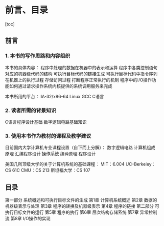 # 前言、目录



[toc]



## 前言

### 1. 本书的写作思路和内容组织

本书的具体内容：
	程序中处理的数据在机器中的表示和运算
	程序中各类控制语句对应的机器级代码的结构
	可执行目标代码的链接生成
	可执行目标代码中指令序列在机器上的执行过程
	存储访问过程
	打断程序正常执行的机制
	程序中的I/O操作功能如何通过请求操作系统内核提供的系统调用服务来完成

本书所用的平台：
	IA-32/x86-64
	Linux
	GCC
	C语言



### 2. 读者所需的背景知识

C语言程序设计基础
数字逻辑电路基础知识



### 3. 使用本书作为教材的课程及教学建议

目前国内大学计算机专业课程设置（自下而上分解）：
	数字逻辑电路
	计算机组成原理
	汇编程序设计
	操作系统
	编译原理
	程序设计

美国几所顶级大学的关于计算机系统的基础课程：
	MIT：6.004
	UC-Berkeley：CS 61C
	CMU：CS 213
	斯坦福大学：CS 107



## 目录

第一部分 系统概述和可执行目标文件的生成
	第1章 计算机系统概述
	第2章 数据的机器级表示与处理
	第3章 程序的转换及机器级表示
	第4章 程序的链接
第二部分 可执行目标文件的运行
	第5章 程序的执行
	第6章 层次结构存储系统
	第7章 异常控制流
	第8章 I/O操作的实现

